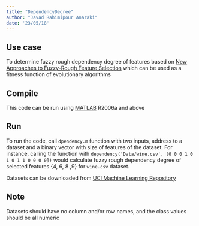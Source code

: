 ```yaml
---
title: "DependencyDegree"
author: "Javad Rahimipour Anaraki"
date: '23/05/18'
---
```


## Use case
To determine fuzzy rough dependency degree of features based on [New Approaches to Fuzzy-Rough Feature Selection](https://ieeexplore.ieee.org/document/4505335/) which can be used as a fitness function of evolutionary algorithms


## Compile
This code can be run using [MATLAB](https://www.mathworks.com/products/matlab.html) R2006a and above

## Run
To run the code, call `dpendency.m` function with two inputs, address to a dataset and a binary vector with size of features of the dataset. For instance, calling the function with `dependency('Data/wine.csv', [0 0 0 1 0 1 0 1 1 0 0 0 0])` would calculate fuzzy rough dependency degree of selected features {4, 6, 8 ,9} for `wine.csv` dataset.

Datasets can be downloaded from [UCI Machine Learning Repository](https://archive.ics.uci.edu/ml/index.php)

## Note
Datasets should have no column and/or row names, and the class values should be all numeric
